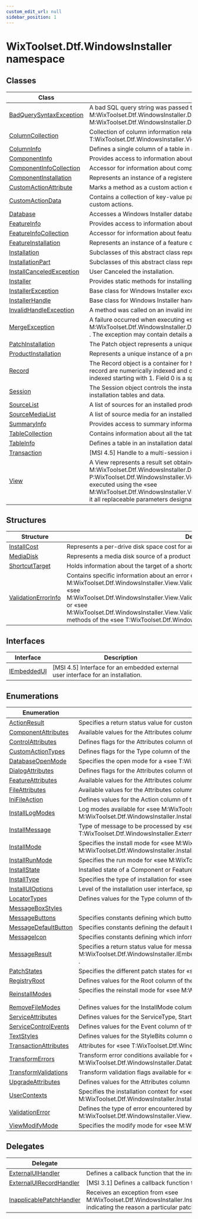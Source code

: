 ```yaml
---
custom_edit_url: null
sidebar_position: 1
---
```

# WixToolset.Dtf.WindowsInstaller namespace
## Classes
| Class | Description |
| -------- | ----------- |
| [BadQuerySyntaxException](badquerysyntaxexception) | A bad SQL query string was passed to «see M:WixToolset.Dtf.WindowsInstaller.Database.OpenView(System.String,System.Object[])» or «see M:WixToolset.Dtf.WindowsInstaller.Database.Execute(System.String,System.Object[])» . |
| [ColumnCollection](columncollection) | Collection of column information related to a «see T:WixToolset.Dtf.WindowsInstaller.TableInfo» or «see T:WixToolset.Dtf.WindowsInstaller.View» . |
| [ColumnInfo](columninfo) | Defines a single column of a table in an installer database. |
| [ComponentInfo](componentinfo) | Provides access to information about a component within the context of an installation session. |
| [ComponentInfoCollection](componentinfocollection) | Accessor for information about components within the context of an installation session. |
| [ComponentInstallation](componentinstallation) | Represents an instance of a registered component. |
| [CustomActionAttribute](customactionattribute) | Marks a method as a custom action entry point. |
| [CustomActionData](customactiondata) | Contains a collection of key-value pairs suitable for passing between immediate and deferred/rollback/commit custom actions. |
| [Database](database) | Accesses a Windows Installer database. |
| [FeatureInfo](featureinfo) | Provides access to information about a feature within the context of an installation session. |
| [FeatureInfoCollection](featureinfocollection) | Accessor for information about features within the context of an installation session. |
| [FeatureInstallation](featureinstallation) | Represents an instance of a feature of an installed product. |
| [Installation](installation) | Subclasses of this abstract class represent a unique instance of a registered product or patch installation. |
| [InstallationPart](installationpart) | Subclasses of this abstract class represent an instance of a registered feature or component. |
| [InstallCanceledException](installcanceledexception) | User Canceled the installation. |
| [Installer](installer) | Provides static methods for installing and configuring products and patches. |
| [InstallerException](installerexception) | Base class for Windows Installer exceptions. |
| [InstallerHandle](installerhandle) | Base class for Windows Installer handle types (Database, View, Record, SummaryInfo). |
| [InvalidHandleException](invalidhandleexception) | A method was called on an invalid installer handle. The handle may have been already closed. |
| [MergeException](mergeexception) | A failure occurred when executing «see M:WixToolset.Dtf.WindowsInstaller.Database.Merge(WixToolset.Dtf.WindowsInstaller.Database,System.String)» . The exception may contain details about the merge conflict. |
| [PatchInstallation](patchinstallation) | The Patch object represents a unique instance of a patch that has been registered or applied. |
| [ProductInstallation](productinstallation) | Represents a unique instance of a product that is either advertised, installed or unknown. |
| [Record](record) | The Record object is a container for holding and transferring a variable number of values. Fields within the record are numerically indexed and can contain strings, integers, streams, and null values. Record fields are indexed starting with 1. Field 0 is a special format field. |
| [Session](session) | The Session object controls the installation process. It opens the install database, which contains the installation tables and data. |
| [SourceList](sourcelist) | A list of sources for an installed product or patch. |
| [SourceMediaList](sourcemedialist) | A list of source media for an installed product or patch. |
| [SummaryInfo](summaryinfo) | Provides access to summary information of a Windows Installer database. |
| [TableCollection](tablecollection) | Contains information about all the tables in a Windows Installer database. |
| [TableInfo](tableinfo) | Defines a table in an installation database. |
| [Transaction](transaction) | [MSI 4.5] Handle to a multi-session install transaction. |
| [View](view) | A View represents a result set obtained when processing a query using the «see M:WixToolset.Dtf.WindowsInstaller.Database.OpenView(System.String,System.Object[])» method of a «see P:WixToolset.Dtf.WindowsInstaller.View.Database» . Before any data can be transferred, the query must be executed using the «see M:WixToolset.Dtf.WindowsInstaller.View.Execute(WixToolset.Dtf.WindowsInstaller.Record)» method, passing to it all replaceable parameters designated within the SQL query string. |
## Structures
| Structure | Description |
| -------- | ----------- |
| [InstallCost](installcost) | Represents a per-drive disk space cost for an installation. |
| [MediaDisk](mediadisk) | Represents a media disk source of a product or a patch. |
| [ShortcutTarget](shortcuttarget) | Holds information about the target of a shortcut file. |
| [ValidationErrorInfo](validationerrorinfo) | Contains specific information about an error encountered by the «see M:WixToolset.Dtf.WindowsInstaller.View.Validate(WixToolset.Dtf.WindowsInstaller.Record)» , «see M:WixToolset.Dtf.WindowsInstaller.View.ValidateNew(WixToolset.Dtf.WindowsInstaller.Record)» , or «see M:WixToolset.Dtf.WindowsInstaller.View.ValidateFields(WixToolset.Dtf.WindowsInstaller.Record)» methods of the «see T:WixToolset.Dtf.WindowsInstaller.View» class. |
## Interfaces
| Interface | Description |
| -------- | ----------- |
| [IEmbeddedUI](iembeddedui) | [MSI 4.5] Interface for an embedded external user interface for an installation. |
## Enumerations
| Enumeration | Description |
| -------- | ----------- |
| [ActionResult](actionresult) | Specifies a return status value for custom actions. |
| [ComponentAttributes](componentattributes) | Available values for the Attributes column of the Component table. |
| [ControlAttributes](controlattributes) | Defines flags for the Attributes column of the Control table. |
| [CustomActionTypes](customactiontypes) | Defines flags for the Type column of the CustomAction table. |
| [DatabaseOpenMode](databaseopenmode) | Specifies the open mode for a «see T:WixToolset.Dtf.WindowsInstaller.Database» . |
| [DialogAttributes](dialogattributes) | Defines flags for the Attributes column of the Dialog table. |
| [FeatureAttributes](featureattributes) | Available values for the Attributes column of the Feature table. |
| [FileAttributes](fileattributes) | Available values for the Attributes column of the File table. |
| [IniFileAction](inifileaction) | Defines values for the Action column of the IniFile and RemoveIniFile tables. |
| [InstallLogModes](installlogmodes) | Log modes available for «see M:WixToolset.Dtf.WindowsInstaller.Installer.EnableLog(WixToolset.Dtf.WindowsInstaller.InstallLogModes,System.String)» and «see M:WixToolset.Dtf.WindowsInstaller.Installer.SetExternalUI(WixToolset.Dtf.WindowsInstaller.ExternalUIHandler,WixToolset.Dtf.WindowsInstaller.InstallLogModes)» . |
| [InstallMessage](installmessage) | Type of message to be processed by «see M:WixToolset.Dtf.WindowsInstaller.Session.Message(WixToolset.Dtf.WindowsInstaller.InstallMessage,WixToolset.Dtf.WindowsInstaller.Record)» , «see T:WixToolset.Dtf.WindowsInstaller.ExternalUIHandler» , or «see T:WixToolset.Dtf.WindowsInstaller.ExternalUIRecordHandler» . |
| [InstallMode](installmode) | Specifies the install mode for «see M:WixToolset.Dtf.WindowsInstaller.Installer.ProvideComponent(System.String,System.String,System.String,WixToolset.Dtf.WindowsInstaller.InstallMode)» or «see M:WixToolset.Dtf.WindowsInstaller.Installer.ProvideQualifiedComponent(System.String,System.String,WixToolset.Dtf.WindowsInstaller.InstallMode,System.String)» . |
| [InstallRunMode](installrunmode) | Specifies the run mode for «see M:WixToolset.Dtf.WindowsInstaller.Session.GetMode(WixToolset.Dtf.WindowsInstaller.InstallRunMode)» . |
| [InstallState](installstate) | Installed state of a Component or Feature. |
| [InstallType](installtype) | Specifies the type of installation for «see M:WixToolset.Dtf.WindowsInstaller.Installer.ApplyPatch(System.String,System.String,WixToolset.Dtf.WindowsInstaller.InstallType,System.String)» . |
| [InstallUIOptions](installuioptions) | Level of the installation user interface, specified with «see M:WixToolset.Dtf.WindowsInstaller.Installer.SetInternalUI(WixToolset.Dtf.WindowsInstaller.InstallUIOptions)» . |
| [LocatorTypes](locatortypes) | Defines values for the Type column of the CompLocator, IniLocator, and RegLocator tables. |
| [MessageBoxStyles](messageboxstyles) |  |
| [MessageButtons](messagebuttons) | Specifies constants defining which buttons to display for a message. This can be cast to the MessageBoxButtons enum in System.Windows.Forms and System.Windows. |
| [MessageDefaultButton](messagedefaultbutton) | Specifies constants defining the default button on a message. This can be cast to the MessageBoxDefaultButton enum in System.Windows.Forms and System.Windows. |
| [MessageIcon](messageicon) | Specifies constants defining which information to display. This can be cast to the MessageBoxIcon enum in System.Windows.Forms and System.Windows. |
| [MessageResult](messageresult) | Specifies a return status value for message handlers. These values are returned by «see M:WixToolset.Dtf.WindowsInstaller.Session.Message(WixToolset.Dtf.WindowsInstaller.InstallMessage,WixToolset.Dtf.WindowsInstaller.Record)» , «see T:WixToolset.Dtf.WindowsInstaller.ExternalUIHandler» , and «see M:WixToolset.Dtf.WindowsInstaller.IEmbeddedUI.ProcessMessage(WixToolset.Dtf.WindowsInstaller.InstallMessage,WixToolset.Dtf.WindowsInstaller.Record,WixToolset.Dtf.WindowsInstaller.MessageButtons,WixToolset.Dtf.WindowsInstaller.MessageIcon,WixToolset.Dtf.WindowsInstaller.MessageDefaultButton)» . |
| [PatchStates](patchstates) | Specifies the different patch states for «see M:WixToolset.Dtf.WindowsInstaller.PatchInstallation.GetPatches(System.String,System.String,System.String,WixToolset.Dtf.WindowsInstaller.UserContexts,WixToolset.Dtf.WindowsInstaller.PatchStates)» . |
| [RegistryRoot](registryroot) | Defines values for the Root column of the Registry, RemoveRegistry, and RegLocator tables. |
| [ReinstallModes](reinstallmodes) | Specifies the reinstall mode for «see M:WixToolset.Dtf.WindowsInstaller.Installer.ReinstallFeature(System.String,System.String,WixToolset.Dtf.WindowsInstaller.ReinstallModes)» or «see M:WixToolset.Dtf.WindowsInstaller.Installer.ReinstallProduct(System.String,WixToolset.Dtf.WindowsInstaller.ReinstallModes)» . |
| [RemoveFileModes](removefilemodes) | Defines values for the InstallMode column of the RemoveFile table. |
| [ServiceAttributes](serviceattributes) | Defines values for the ServiceType, StartType, and ErrorControl columns of the ServiceInstall table. |
| [ServiceControlEvents](servicecontrolevents) | Defines values for the Event column of the ServiceControl table. |
| [TextStyles](textstyles) | Defines values for the StyleBits column of the TextStyle table. |
| [TransactionAttributes](transactionattributes) | Attributes for «see T:WixToolset.Dtf.WindowsInstaller.Transaction» methods. |
| [TransformErrors](transformerrors) | Transform error conditions available for «see M:WixToolset.Dtf.WindowsInstaller.Database.CreateTransformSummaryInfo(WixToolset.Dtf.WindowsInstaller.Database,System.String,WixToolset.Dtf.WindowsInstaller.TransformErrors,WixToolset.Dtf.WindowsInstaller.TransformValidations)» or «see M:WixToolset.Dtf.WindowsInstaller.Database.ApplyTransform(System.String,WixToolset.Dtf.WindowsInstaller.TransformErrors)» . |
| [TransformValidations](transformvalidations) | Transform validation flags available for «see M:WixToolset.Dtf.WindowsInstaller.Database.CreateTransformSummaryInfo(WixToolset.Dtf.WindowsInstaller.Database,System.String,WixToolset.Dtf.WindowsInstaller.TransformErrors,WixToolset.Dtf.WindowsInstaller.TransformValidations)» . |
| [UpgradeAttributes](upgradeattributes) | Defines values for the Attributes column of the Upgrade table. |
| [UserContexts](usercontexts) | Specifies the installation context for «see T:WixToolset.Dtf.WindowsInstaller.ProductInstallation» s, «see T:WixToolset.Dtf.WindowsInstaller.PatchInstallation» es, and «see M:WixToolset.Dtf.WindowsInstaller.Installer.DetermineApplicablePatches(System.String,System.String[],WixToolset.Dtf.WindowsInstaller.InapplicablePatchHandler,System.String,WixToolset.Dtf.WindowsInstaller.UserContexts)»  |
| [ValidationError](validationerror) | Defines the type of error encountered by the «see M:WixToolset.Dtf.WindowsInstaller.View.Validate(WixToolset.Dtf.WindowsInstaller.Record)» , «see M:WixToolset.Dtf.WindowsInstaller.View.ValidateNew(WixToolset.Dtf.WindowsInstaller.Record)» , or «see M:WixToolset.Dtf.WindowsInstaller.View.ValidateFields(WixToolset.Dtf.WindowsInstaller.Record)» methods of the «see T:WixToolset.Dtf.WindowsInstaller.View» class. |
| [ViewModifyMode](viewmodifymode) | Specifies the modify mode for «see M:WixToolset.Dtf.WindowsInstaller.View.Modify(WixToolset.Dtf.WindowsInstaller.ViewModifyMode,WixToolset.Dtf.WindowsInstaller.Record)» . |
## Delegates
| Delegate | Description |
| -------- | ----------- |
| [ExternalUIHandler](externaluihandler) | Defines a callback function that the installer calls for progress notification and error messages. |
| [ExternalUIRecordHandler](externaluirecordhandler) | [MSI 3.1] Defines a callback function that the installer calls for record-based progress notification and error messages. |
| [InapplicablePatchHandler](inapplicablepatchhandler) | Receives an exception from «see M:WixToolset.Dtf.WindowsInstaller.Installer.DetermineApplicablePatches(System.String,System.String[],WixToolset.Dtf.WindowsInstaller.InapplicablePatchHandler,System.String,WixToolset.Dtf.WindowsInstaller.UserContexts)» indicating the reason a particular patch is not applicable to a product. |
